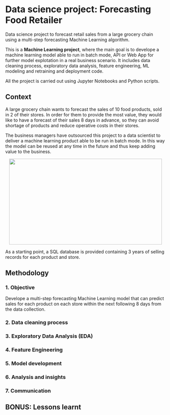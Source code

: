 # Data science project: Forecasting Food Retailer
Data science project to forecast retail sales from a large grocery chain using a multi-step forecasting Machine Learning algorithm.

This is a **Machine Learning project**, where the main goal is to develope a machine learning model able to run in batch mode, API or Web App for further model explotation in a real business scenario. It includes data cleaning process, exploratory data analysis, feature engineering, ML modeling and retraining and deployment code.

All the project is carried out using Jupyter Notebooks and Python scripts.

## Context
A large grocery chain wants to forecast the sales of 10 food products, sold in 2 of their stores. In order for them to provide the most value, they would like to have a forecast of their sales 8 days in advance, so they can avoid shortage of products and reduce operative costs in their stores.

The business managers have outsourced this project to a data scientist to deliver a machine learning product able to be run in batch mode. In this way the model can be reused at any time in the future and thus keep adding value to the business.

<p align="center">
  <img width="480" height="270" src="https://github.com/luis-cj/data-science-forecasting-food-retailer/blob/main/images/grocery_store_gif.gif">
</p>

As a starting point, a SQL database is provided containing 3 years of selling records for each product and store.

## Methodology

### 1. Objective

Develope a multi-step forecasting Machine Learning model that can predict sales for each product on each store within the next following 8 days from the data collection.


### 2. Data cleaning process


### 3. Exploratory Data Analysis (EDA)


### 4. Feature Engineering


### 5. Model development


### 6. Analysis and insights


### 7. Communication


## BONUS: Lessons learnt
